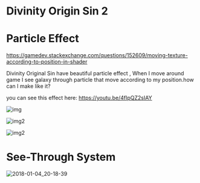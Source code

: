 # Divinity Origin Sin 2


# Particle Effect
https://gamedev.stackexchange.com/questions/152609/moving-texture-according-to-position-in-shader

Divinity Original Sin have beautiful particle effect , When I move around game I see galaxy through particle that move according to my position.how can I make like it?

you can see this effect here: https://youtu.be/4fIpQZ2sIAY

![img](https://user-images.githubusercontent.com/16706911/34404694-581fcf6a-ebc4-11e7-92f1-f6de3e72216e.jpg)


![img2](https://user-images.githubusercontent.com/16706911/34417562-7c32e082-ec0e-11e7-9b05-42722c44d1fd.gif)


![img2](https://user-images.githubusercontent.com/16706911/34417273-df591f34-ec0c-11e7-806c-5d610cf37898.gif)

# See-Through System

![2018-01-04_20-18-39](https://user-images.githubusercontent.com/16706911/34571588-2aca263a-f184-11e7-80c1-1a6c6f197f41.jpg)
